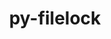 ---
title: "py-filelock"
layout: cache
categories: [package, v0.21.0]
meta: {"versions": ["3.12.4"], "compilers": ["apple-clang@=15.0.0", "gcc@=11.1.0", "gcc@=11.3.0", "gcc@=11.4.0", "gcc@=7.5.0", "gcc@=9.4.0", "oneapi@=2023.2.0"], "oss": ["ubuntu18.04", "ubuntu20.04", "ubuntu22.04", "ventura"], "platforms": ["darwin", "linux"], "targets": ["aarch64", "neoverse_v1", "ppc64le", "x86_64_v3"], "stacks": ["data-vis-sdk", "e4s", "e4s-neoverse_v1", "e4s-oneapi", "e4s-power", "ml-darwin-aarch64-mps", "ml-linux-x86_64-cpu", "ml-linux-x86_64-cuda", "ml-linux-x86_64-rocm", "radiuss", "root"], "num_specs": 15, "num_specs_by_stack": {"root": 15, "ml-darwin-aarch64-mps": 1, "radiuss": 2, "e4s-neoverse_v1": 2, "e4s-power": 2, "data-vis-sdk": 1, "e4s": 3, "e4s-oneapi": 3, "ml-linux-x86_64-cpu": 1, "ml-linux-x86_64-cuda": 1, "ml-linux-x86_64-rocm": 1}}
spec_details: [{"hash": "25z3wwfo4aargbmtmzy3xhg27iovc63h", "compiler": "apple-clang@=15.0.0", "versions": ["3.12.4"], "os": "ventura", "platform": "darwin", "target": "aarch64", "variants": ["build_system=python_pip"], "stacks": ["root", "ml-darwin-aarch64-mps"], "size": "-", "tarball": "https://binaries.spack.io/releases/v0.21.0/build_cache/darwin-ventura-aarch64/apple-clang-15.0.0/py-filelock-3.12.4/darwin-ventura-aarch64-apple-clang-15.0.0-py-filelock-3.12.4-25z3wwfo4aargbmtmzy3xhg27iovc63h.spack"}, {"hash": "yjfjo2h2b3dxp4fgxse3a4fc5oeumdh6", "compiler": "gcc@=7.5.0", "versions": ["3.12.4"], "os": "ubuntu18.04", "platform": "linux", "target": "x86_64_v3", "variants": ["build_system=python_pip"], "stacks": ["radiuss", "root"], "size": "-", "tarball": "https://binaries.spack.io/releases/v0.21.0/build_cache/linux-ubuntu18.04-x86_64_v3/gcc-7.5.0/py-filelock-3.12.4/linux-ubuntu18.04-x86_64_v3-gcc-7.5.0-py-filelock-3.12.4-yjfjo2h2b3dxp4fgxse3a4fc5oeumdh6.spack"}, {"hash": "m3glx46nhsvlob3dcs6e7rnycm67ec4f", "compiler": "gcc@=7.5.0", "versions": ["3.12.4"], "os": "ubuntu18.04", "platform": "linux", "target": "x86_64_v3", "variants": ["build_system=python_pip"], "stacks": ["radiuss", "root"], "size": "-", "tarball": "https://binaries.spack.io/releases/v0.21.0/build_cache/linux-ubuntu18.04-x86_64_v3/gcc-7.5.0/py-filelock-3.12.4/linux-ubuntu18.04-x86_64_v3-gcc-7.5.0-py-filelock-3.12.4-m3glx46nhsvlob3dcs6e7rnycm67ec4f.spack"}, {"hash": "zcawji6ivgsja4rih6zjl76f5pog6qef", "compiler": "gcc@=11.4.0", "versions": ["3.12.4"], "os": "ubuntu20.04", "platform": "linux", "target": "neoverse_v1", "variants": ["build_system=python_pip"], "stacks": ["root", "e4s-neoverse_v1"], "size": "-", "tarball": "https://binaries.spack.io/releases/v0.21.0/build_cache/linux-ubuntu20.04-neoverse_v1/gcc-11.4.0/py-filelock-3.12.4/linux-ubuntu20.04-neoverse_v1-gcc-11.4.0-py-filelock-3.12.4-zcawji6ivgsja4rih6zjl76f5pog6qef.spack"}, {"hash": "r5knlekdp7d4yo3n5zl3wtolalsd2a4q", "compiler": "gcc@=11.4.0", "versions": ["3.12.4"], "os": "ubuntu20.04", "platform": "linux", "target": "neoverse_v1", "variants": ["build_system=python_pip"], "stacks": ["root", "e4s-neoverse_v1"], "size": "-", "tarball": "https://binaries.spack.io/releases/v0.21.0/build_cache/linux-ubuntu20.04-neoverse_v1/gcc-11.4.0/py-filelock-3.12.4/linux-ubuntu20.04-neoverse_v1-gcc-11.4.0-py-filelock-3.12.4-r5knlekdp7d4yo3n5zl3wtolalsd2a4q.spack"}, {"hash": "msfnbvifyryxme7rhaexocycjcwolbic", "compiler": "gcc@=9.4.0", "versions": ["3.12.4"], "os": "ubuntu20.04", "platform": "linux", "target": "ppc64le", "variants": ["build_system=python_pip"], "stacks": ["e4s-power", "root"], "size": "-", "tarball": "https://binaries.spack.io/releases/v0.21.0/build_cache/linux-ubuntu20.04-ppc64le/gcc-9.4.0/py-filelock-3.12.4/linux-ubuntu20.04-ppc64le-gcc-9.4.0-py-filelock-3.12.4-msfnbvifyryxme7rhaexocycjcwolbic.spack"}, {"hash": "grkqktxux5ijkid5rhzlywgllyfzlkjz", "compiler": "gcc@=9.4.0", "versions": ["3.12.4"], "os": "ubuntu20.04", "platform": "linux", "target": "ppc64le", "variants": ["build_system=python_pip"], "stacks": ["e4s-power", "root"], "size": "-", "tarball": "https://binaries.spack.io/releases/v0.21.0/build_cache/linux-ubuntu20.04-ppc64le/gcc-9.4.0/py-filelock-3.12.4/linux-ubuntu20.04-ppc64le-gcc-9.4.0-py-filelock-3.12.4-grkqktxux5ijkid5rhzlywgllyfzlkjz.spack"}, {"hash": "dlrmq2as27mvkdvth7luikpelmkjmncl", "compiler": "gcc@=11.1.0", "versions": ["3.12.4"], "os": "ubuntu20.04", "platform": "linux", "target": "x86_64_v3", "variants": ["build_system=python_pip"], "stacks": ["root", "data-vis-sdk"], "size": "-", "tarball": "https://binaries.spack.io/releases/v0.21.0/build_cache/linux-ubuntu20.04-x86_64_v3/gcc-11.1.0/py-filelock-3.12.4/linux-ubuntu20.04-x86_64_v3-gcc-11.1.0-py-filelock-3.12.4-dlrmq2as27mvkdvth7luikpelmkjmncl.spack"}, {"hash": "yypspe2egtrz6djesivtzf6t4b2zvlex", "compiler": "gcc@=11.4.0", "versions": ["3.12.4"], "os": "ubuntu20.04", "platform": "linux", "target": "x86_64_v3", "variants": ["build_system=python_pip"], "stacks": ["e4s", "root"], "size": "-", "tarball": "https://binaries.spack.io/releases/v0.21.0/build_cache/linux-ubuntu20.04-x86_64_v3/gcc-11.4.0/py-filelock-3.12.4/linux-ubuntu20.04-x86_64_v3-gcc-11.4.0-py-filelock-3.12.4-yypspe2egtrz6djesivtzf6t4b2zvlex.spack"}, {"hash": "ppkgb3jie3me33rysvz2ygow65e5n2i6", "compiler": "gcc@=11.4.0", "versions": ["3.12.4"], "os": "ubuntu20.04", "platform": "linux", "target": "x86_64_v3", "variants": ["build_system=python_pip"], "stacks": ["e4s", "root"], "size": "-", "tarball": "https://binaries.spack.io/releases/v0.21.0/build_cache/linux-ubuntu20.04-x86_64_v3/gcc-11.4.0/py-filelock-3.12.4/linux-ubuntu20.04-x86_64_v3-gcc-11.4.0-py-filelock-3.12.4-ppkgb3jie3me33rysvz2ygow65e5n2i6.spack"}, {"hash": "gbezegamdeqb6rxnot7vumiefvgolseb", "compiler": "gcc@=11.4.0", "versions": ["3.12.4"], "os": "ubuntu20.04", "platform": "linux", "target": "x86_64_v3", "variants": ["build_system=python_pip"], "stacks": ["e4s", "root"], "size": "-", "tarball": "https://binaries.spack.io/releases/v0.21.0/build_cache/linux-ubuntu20.04-x86_64_v3/gcc-11.4.0/py-filelock-3.12.4/linux-ubuntu20.04-x86_64_v3-gcc-11.4.0-py-filelock-3.12.4-gbezegamdeqb6rxnot7vumiefvgolseb.spack"}, {"hash": "hqp3hvykbxoiay274bmwiecchn6pduki", "compiler": "oneapi@=2023.2.0", "versions": ["3.12.4"], "os": "ubuntu20.04", "platform": "linux", "target": "x86_64_v3", "variants": ["build_system=python_pip"], "stacks": ["e4s-oneapi", "root"], "size": "-", "tarball": "https://binaries.spack.io/releases/v0.21.0/build_cache/linux-ubuntu20.04-x86_64_v3/oneapi-2023.2.0/py-filelock-3.12.4/linux-ubuntu20.04-x86_64_v3-oneapi-2023.2.0-py-filelock-3.12.4-hqp3hvykbxoiay274bmwiecchn6pduki.spack"}, {"hash": "sr4bersh2gyqexkc6kfeqofy26aljj3g", "compiler": "oneapi@=2023.2.0", "versions": ["3.12.4"], "os": "ubuntu20.04", "platform": "linux", "target": "x86_64_v3", "variants": ["build_system=python_pip"], "stacks": ["e4s-oneapi", "root"], "size": "-", "tarball": "https://binaries.spack.io/releases/v0.21.0/build_cache/linux-ubuntu20.04-x86_64_v3/oneapi-2023.2.0/py-filelock-3.12.4/linux-ubuntu20.04-x86_64_v3-oneapi-2023.2.0-py-filelock-3.12.4-sr4bersh2gyqexkc6kfeqofy26aljj3g.spack"}, {"hash": "pcc7hrl4bf2i5twa3o2hbhyf26qtqzez", "compiler": "oneapi@=2023.2.0", "versions": ["3.12.4"], "os": "ubuntu20.04", "platform": "linux", "target": "x86_64_v3", "variants": ["build_system=python_pip"], "stacks": ["e4s-oneapi", "root"], "size": "-", "tarball": "https://binaries.spack.io/releases/v0.21.0/build_cache/linux-ubuntu20.04-x86_64_v3/oneapi-2023.2.0/py-filelock-3.12.4/linux-ubuntu20.04-x86_64_v3-oneapi-2023.2.0-py-filelock-3.12.4-pcc7hrl4bf2i5twa3o2hbhyf26qtqzez.spack"}, {"hash": "zflkaedhkr6xfnnkwup2rcugxrne743i", "compiler": "gcc@=11.3.0", "versions": ["3.12.4"], "os": "ubuntu22.04", "platform": "linux", "target": "x86_64_v3", "variants": ["build_system=python_pip"], "stacks": ["ml-linux-x86_64-cpu", "root", "ml-linux-x86_64-cuda", "ml-linux-x86_64-rocm"], "size": "-", "tarball": "https://binaries.spack.io/releases/v0.21.0/build_cache/linux-ubuntu22.04-x86_64_v3/gcc-11.3.0/py-filelock-3.12.4/linux-ubuntu22.04-x86_64_v3-gcc-11.3.0-py-filelock-3.12.4-zflkaedhkr6xfnnkwup2rcugxrne743i.spack"}]
---